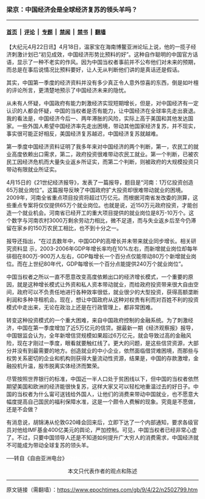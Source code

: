 ### 梁京：中国经济会是全球经济复苏的领头羊吗？

---

#### [首页](../../../..?n2502799) &nbsp;|&nbsp; [评论](../../../../../epoch-comment?n2502799) &nbsp;|&nbsp; [专题](../../../../../epoch-special?n2502799) &nbsp;|&nbsp; [禁闻](../../../../../epoch-news?n2502799) &nbsp;|&nbsp; [禁书](../../../../../books?n2502799) &nbsp;|&nbsp; [翻墙](https://github.com/gfw-breaker/nogfw/blob/master/README.md?n2502799)


<div class="post_content" id="artbody" itemprop="articleBody">
 <!-- article content begin -->
 <p>
  【大纪元4月22日讯】4月18日，温家宝在海南博鳌亚洲论坛上说，他的一揽子经济刺激计划已“初见成效，中国经济形势比预料的好”。这种自作聪明的中国官方话语，显示了一种不老实的作风。因为中国当权者事前并不公布他们对未来的预期，而总是在事后说情况比预料要好，让人无从判断他们讲的是真话还是假话。
 </p>
 <p>
  其实，中国第一季度的经济资料并没有多少真正令人意外惊喜的东西，倒是如叶檀的评论所言，更清楚地预示了中国经济未来的隐忧。
 </p>
 <p>
  从未有人怀疑，中国政府有能力刺激经济实现短期增长，但是，对中国经济有一定认识的人都会怀疑，中国的当权者是否有能力，让中国经济在全球率先走出衰退。我的看法是，中国经济今后一、两年滞胀的风险，实际上高于美国和其他发达国家。一些外国人希望中国经济率先走出困境，带动其他国家经济复苏，并不现实，事实很可能正好相反，美国经济复苏越迟，中国经济复苏就越难。
 </p>
 <p>
  第一季度中国经济资料证明了我多年来对中国经济的两个判断，第一，农民工的就业高度依赖出口需求，第二，政府投资很难带动农民工就业。第一个判断，已被农民工因经济危机而大量失业返乡所证实，而第二个判断，则被政府的大规模投资只带动有限就业所证实。
 </p>
 <p>
  4月15日的《21世纪经济报导》，发表了一篇报导，题目是“河南：1万亿投资创造65万就业岗位”。这篇报导反映了中国政府扩大投资却很难带动就业的困境。2009年，河南全省重点项目投资将超过1万亿元。而根据河南省发改委的测算，这些重点专案将仅仅提供65万个就业岗位。也就是说，近150万元政府投资，才能创造一个就业机会。河南省已经开工的重大项目提供的就业岗位是8万-10万个。这个数字与河南农村3000万剩余劳动力相比，微不足道，而与失业返乡后至今仍滞留在家乡的150万农民工相比，也不到十分之一。
 </p>
 <p>
  报导还指出，“在过去数年中，中国GDP的高增长并未带来就业同步增长。相关研究资料显 示，2003-2006年GDP年增长率均在10%左右，而新增就业岗位却每年徘徊在800万-900万人左右，GDP每增长一个百分点仅能带动80万个新增就业岗位。而在上世纪80年代，GDP每增长一个百分点能提供240万个就业岗位”。
 </p>
 <p>
  中国当权者之所以一直不愿意改变高度依赖出口的经济增长模式，一个重要的原因，就是这种增长模式让外资和私人资本带动就业，而给政府投资带来很大自由空间，政府可以不负责任地进行各种效率很低，就业很少的大型投资，获得高额垄断利润和多种寻租机会。现在，想让中国政府从这种对权贵有利而对百姓不利的投资模式中走出来，无论在政治上还是在行政管理上，都非常困难。
 </p>
 <p>
  转变这种投资模式的一个重大困难，来自中国政府控制的金融系统。为了刺激经济，中国在第一季度增加了近5万亿元的信贷。据最新一期《经济观察报》报导，中国银监会认为，全年新增信贷规模如果超过6万亿元，就会导致过高的金融风险，现在才刚过一季度，眼看就要触红线了。更大的问题，是这些信贷资源，大部分并没有到最需要的地方。创造就业的中小企业，依然面临借贷难困境，而那些与权势关系密切的企业和机构则获得大量流动性资源，结果是，中国的存款激增，金融投机升温，股市脱离实体经济而繁荣。
 </p>
 <p>
  尽管按照世界银行的标准，中国近一半人口处于贫困线以下，但中国的当权者依然期望美国和欧洲的经济能很快复苏，这样大家又可以轻松地重温过去的好日子。中国的当权者为什么甯可送钱给外国人，让他们的消费来带动中国就业，也不愿意大幅度提高自己国民的福利保障水准，这是一个颇令人费解的现象。究竟是不愿做，还是不会做？
 </p>
 <p>
  有消息说，胡锦涛从伦敦G20峰会回来后，立即下达了一个内部通知，要求各级官员对他给IMF基金400亿美元的舆论，严加控制。可见，中国当权者已经非常心虚了。不过，只要中国领导人还是不知道如何提升广大穷人的消费需求，中国经济就不可能成为带动全球复苏的领头羊。
 </p>
 <p>
  ──转自《自由亚洲电台》
  <font color="#ffffff">
   (http://www.dajiyuan.com)
  </font>
  <br/>
  <center>
   <font class="GY13">
    本文只代表作者的观点和陈述
   </font>
  </center>
 </p>
 <!-- article content end -->
 <div id="below_article_ad">
 </div>
</div>


---

原文链接（需翻墙）：https://www.epochtimes.com/gb/9/4/22/n2502799.htm